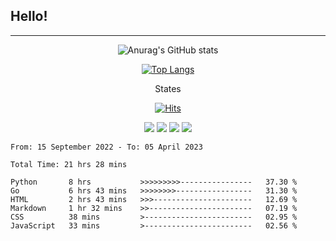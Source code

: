## Hello!
-------------------------------------

<div align="center">
  
  ![Anurag's GitHub stats](https://github-readme-stats.vercel.app/api?username=Juhyun-KK&show_icons=true&theme=radical)
  
  [![Top Langs](https://github-readme-stats.vercel.app/api/top-langs/?username=Juhyun-KK&layout=compact)](https://github.com/anuraghazra/github-readme-stats)

</div>

<div align="center">
  
  States

  [![Hits](https://hits.seeyoufarm.com/api/count/incr/badge.svg?url=https%3A%2F%2Fgithub.com%2FNoreen-py%2FNoreen-py&count_bg=%23FB1111&title_bg=%23000000&icon=&icon_color=%23E7E7E7&title=hits&edge_flat=false)](https://hits.seeyoufarm.com)

</div>

<div align="center">

  <img src="https://img.shields.io/badge/Python-3766AB?style=flat-square&logo=Python&logoColor=white"/></a>
  <img src="https://img.shields.io/badge/C++-00599C?style=flat-square&logo=C%2B%2B&logoColor=white"/></a>
  <img src="https://img.shields.io/badge/C-A8B9CC?style=flat-square&logo=C&logoColor=white"/></a>
  <img src="https://img.shields.io/badge/Go-00ADD8?style=flat-square&logo=C%2B%2B&logoColor=white"/></a>

</div>

<!--START_SECTION:waka-->

```text
From: 15 September 2022 - To: 05 April 2023

Total Time: 21 hrs 28 mins

Python       8 hrs           >>>>>>>>>----------------   37.30 %
Go           6 hrs 43 mins   >>>>>>>>-----------------   31.30 %
HTML         2 hrs 43 mins   >>>----------------------   12.69 %
Markdown     1 hr 32 mins    >>-----------------------   07.19 %
CSS          38 mins         >------------------------   02.95 %
JavaScript   33 mins         >------------------------   02.56 %
```

<!--END_SECTION:waka-->
